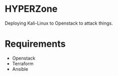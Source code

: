 # HYPERZone
Deploying Kali-Linux to Openstack to attack things.
# Requirements
- Openstack
- Terraform
- Ansible